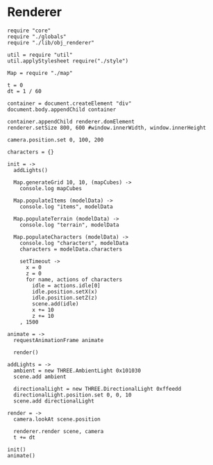 Renderer
========

    require "core"
    require "./globals"
    require "./lib/obj_renderer"

    util = require "util"
    util.applyStylesheet require("./style")

    Map = require "./map"

    t = 0
    dt = 1 / 60

    container = document.createElement "div"
    document.body.appendChild container

    container.appendChild renderer.domElement
    renderer.setSize 800, 600 #window.innerWidth, window.innerHeight

    camera.position.set 0, 100, 200

    characters = {}

    init = ->
      addLights()

      Map.generateGrid 10, 10, (mapCubes) ->
        console.log mapCubes

      Map.populateItems (modelData) ->
        console.log "items", modelData

      Map.populateTerrain (modelData) ->
        console.log "terrain", modelData

      Map.populateCharacters (modelData) ->
        console.log "characters", modelData
        characters = modelData.characters

        setTimeout ->
          x = 0
          z = 0
          for name, actions of characters
            idle = actions.idle[0]
            idle.position.setX(x)
            idle.position.setZ(z)
            scene.add(idle)
            x += 10
            z += 10
        , 1500

    animate = ->
      requestAnimationFrame animate

      render()

    addLights = ->
      ambient = new THREE.AmbientLight 0x101030
      scene.add ambient

      directionalLight = new THREE.DirectionalLight 0xffeedd
      directionalLight.position.set 0, 0, 10
      scene.add directionalLight

    render = ->
      camera.lookAt scene.position

      renderer.render scene, camera
      t += dt

    init()
    animate()
